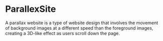 # ParallexSite
 A parallax website is a type of website design that involves the movement of background images at a different speed than the foreground images, creating a 3D-like effect as users scroll down the page.
